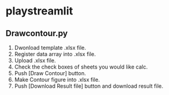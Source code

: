# playstreamlit

## Drawcontour.py

1. Dwonload template .xlsx file.
2. Register data array into .xlsx file.
3. Upload .xlsx file.
4. Check the check boxes of sheets you would like calc.
5. Push [Draw Contour] button.
6. Make Contour figure into .xlsx file.
7. Push [Download Result file] button and download result file.
